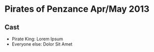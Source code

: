 # Pirates of Penzance Apr/May 2013

Cast
----

* Pirate King: Lorem Ipsum
* Everyone else: Dolor Sit Amet
